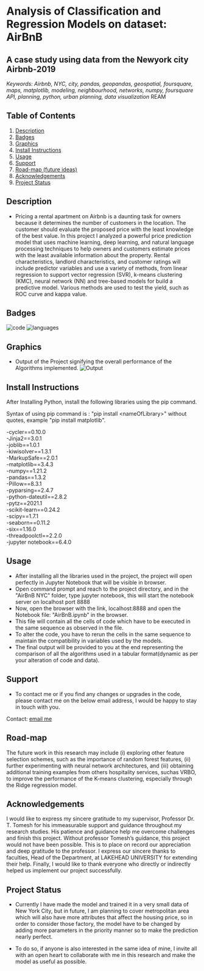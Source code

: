 # Analysis of Classification and Regression Models on dataset: AirBnB

## A case study using data from the Newyork city Airbnb-2019

*Keywords: Airbnb, NYC, city, pandas, geopandas, geospatial, foursquare, maps, matplotlib, modeling, neighbourhood, networks, numpy, foursquare API, planning, python, urban planning, data visualization*
REAM

## Table of Contents

1. [Description](#Description)
2. [Badges](#Badges)
3. [Graphics](#Graphics)
4. [Install Instructions](#Install-Instructions)
5. [Usage](#Usage)
6. [Support](#Support)
7. [Road-map (future ideas)](#Road-map)
8. [Acknowledgements](#Acknowledgements)
9. [Project Status](#Project-Status)

## Description

- Pricing a rental apartment on Airbnb is a daunting task
for owners because it determines the number of customers
in the location. The customer should evaluate the proposed
price with the least knowledge of the best value. In this
project I analyzed a powerful price prediction model that
uses machine learning, deep learning, and natural language
processing techniques to help owners and customers
estimate prices with the least available information about
the property. Rental characteristics, landlord characteristics,
and customer ratings will include predictor variables and
use a variety of methods, from linear regression to support
vector regression (SVR), k-means clustering (KMC), neural
network (NN) and tree-based models for build a predictive
model. Various methods are used to test the yield, such as
ROC curve and kappa value.

## Badges
![code](https://img.shields.io/badge/Python-3.7-green)
![languages](https://img.shields.io/badge/Languages-1-blue)


## Graphics
- Output of the Project signifying the overall performance of the Algorithms implemented.
![Output](https://github.com/Akash09091999/Research_Methodology_Airbnb/blob/main/Output/Result.png)

## Install Instructions
After Installing Python, install the following libraries using the pip command. 

Syntax of using pip command is : "pip install \<nameOfLibrary\>" without quotes, example "pip install matplotlib".

-cycler==0.10.0 <br />
-Jinja2==3.0.1 <br />
-joblib==1.0.1 <br />
-kiwisolver==1.3.1 <br />
-MarkupSafe==2.0.1 <br />
-matplotlib==3.4.3 <br />
-numpy==1.21.2 <br />
-pandas==1.3.2 <br />
-Pillow==8.3.1 <br />
-pyparsing==2.4.7 <br />
-python-dateutil==2.8.2 <br />
-pytz==2021.1 <br />
-scikit-learn==0.24.2 <br />
-scipy==1.7.1 <br />
-seaborn==0.11.2 <br />
-six==1.16.0 <br />
-threadpoolctl==2.2.0 <br />
-jupyter notebook==6.4.0 <br />

## Usage
- After installing all the libraries used in the project, the project will open perfectly in Jupyter Notebook that will be visible in browser.
- Open command prompt and reach to the project directory, and in the "AirBnB NYC" folder, type jupyter notebook, this will start the notebook server on localhost port 8888
- Now, open the browser with the link, localhost:8888 and open the Notebook file: "AirBnB.ipynb" in the browser.
- This file will contain all the cells of code which have to be executed in the same sequence as observed in the file.
- To alter the code, you have to rerun the cells in the same sequence to maintain the compatibility in variables used by the models.
- The final output will be provided to you at the end representing the comparison of all the algorithms used in a tabular format(dynamic as per your alteration of code and data).

## Support

- To contact me or if you find any changes or upgrades in the code, please contact me on the below email address, I would be happy to stay in touch with you.

Contact: [email me](mailto:alakhan1@lakeheadu.ca)

## Road-map
The future work in this research may include (i) exploring other  feature  selection  schemes,  such  as  the  importance of  random  forest  features,  (ii)  further  experimenting  with neural  network  architectures,  and  (iii)  obtaining  additional training   examples   from   others   hospitality   services,   suchas  VRBO,  to  improve  the  performance  of  the  K-means clustering, especially through the Ridge regression model.

## Acknowledgements
I   would   like   to   express   my   sincere   gratitude   to   my supervisor,  Professor  Dr.  T.  Tomesh  for  his  immeasurable support  and  guidance  throughout  my  research  studies.  His patience  and  guidance  help  me  overcome  challenges  and finish  this  project.  Without  professor  Tomesh’s  guidance, this   project   would   not   have   been   possible.   This   is   to place  on  record  our  appreciation  and  deep  gratitude  to  the professor.  I  express  our  sincere  thanks  to  faculties,  Head of   the   Department,   at   LAKEHEAD   UNIVERSITY   for extending their help. Finally, I would like to thank everyone who  directly  or  indirectly  helped  us  implement  our  project successfully.

## Project Status

- Currently I have made the model and trained it in a very small data of New York City, but in future, I am planning to cover metropolitan area which will also have more attributes that affect the housing price, so in order to consider those factory, the model have to be changed by adding more parameters in the priority manner so to make the prediction nearly perfect.

- To do so, if anyone is also interested in the same idea of mine, I invite all with an open heart to collaborate with me in this research and make the model as useful as possible.












​    
